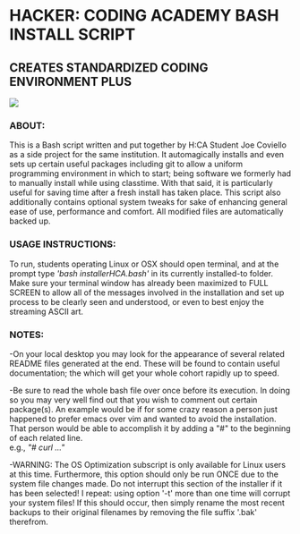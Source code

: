 # HACKER: CODING ACADEMY BASH INSTALL SCRIPT

## CREATES STANDARDIZED CODING ENVIRONMENT PLUS

[<img src="http://i66.tinypic.com/4qppjc.png">](https://camo.githubusercontent.com/22c216442e8558878b8339a6659bc7545783bcf9/687474703a2f2f6936332e74696e797069632e636f6d2f33306b396636702e6a7067)

### ABOUT:                                                                                                 
 This is a Bash script written and put together by H:CA Student Joe Coviello as a side project for the same institution. It automagically installs and even sets up certain useful packages including git to allow a uniform programming environment in which to start; being software we formerly had to manually install while using classtime. With that said, it is particularly useful for saving time after a fresh install has taken place. This script also additionally contains optional system tweaks for sake of enhancing general ease of use, performance and comfort. All modified files are automatically backed up.

### USAGE INSTRUCTIONS:                                                                          
 To run, students operating Linux or OSX should open terminal, and at the prompt type *'bash installerHCA.bash'* in its currently installed-to folder. Make sure your terminal window has already been maximized to FULL SCREEN to allow all of the messages involved in the installation and set up process to be clearly seen and understood, or even to best enjoy the streaming ASCII art.                                             
 
 
### NOTES:                                       
-On your local desktop you may look for the appearance of several related README files generated at the end. These will be found to contain useful documentation; the which will get your whole cohort rapidly up to speed. 

-Be sure to read the whole bash file over once before its execution. In doing so you may very well find out that you wish to comment out certain package(s). An example would be if for some crazy reason a person just happened to prefer emacs over vim and wanted to avoid the installation. That person would be able to accomplish it by adding a "#" to the beginning of each related line.   
e.g., <i>"# curl ..."</i>

-WARNING: The OS Optimization subscript is only available for Linux users at this time. Furthermore, this option should only be run ONCE due to the system file changes made. Do not interrupt this section of the installer if it has been selected! I repeat: using option '-t' more than one time will corrupt your system files! If this should occur, then simply rename the most recent backups to their original filenames by removing the file suffix '.bak' therefrom.

